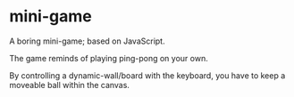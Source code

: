 # mini-game
A boring mini-game; based on JavaScript.

The game reminds of playing ping-pong on your own.

By controlling a dynamic-wall/board with the keyboard, you have to keep a moveable ball within the canvas.
